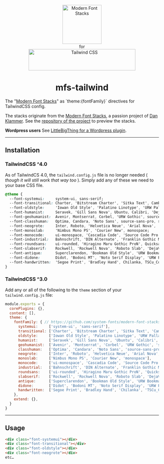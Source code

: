 <p align="center">
  <a href="https://modernfontstacks.com/">
    <img src="https://raw.githubusercontent.com/system-fonts/modern-font-stacks/main/img/logo-mfs.svg" width="128" height="128" alt="Modern Font Stacks">
  </a>
  <br>for<br>
  <a href="https://tailwindcss.com" target="_blank">
    <picture>
      <source media="(prefers-color-scheme: dark)" srcset="https://raw.githubusercontent.com/tailwindlabs/tailwindcss/HEAD/.github/logo-dark.svg">
      <source media="(prefers-color-scheme: light)" srcset="https://raw.githubusercontent.com/tailwindlabs/tailwindcss/HEAD/.github/logo-light.svg">
      <img alt="Tailwind CSS" src="https://raw.githubusercontent.com/tailwindlabs/tailwindcss/HEAD/.github/logo-light.svg" width="350" height="70" style="max-width: 100%;">
    </picture>
  </a>
</p>

<h1 align="center">mfs-tailwind</h1>
The "<a href="https://github.com/system-fonts/modern-font-stacks">Modern Font Stacks</a>" as `theme:{fontFamily}` directives for TailwindCSS config.

The stacks originate from the [Modern Font Stacks](https://modernfontstacks.com), a passion project of [Dan Klammer](https://danklammer.com).
See the [repository of the project](https://github.com/system-fonts/modern-font-stacks) to preview the stacks.

**Wordpress users**
See [LittleBigThing for a Wordpress plugin](https://github.com/LittleBigThing/Modern-Font-Stacks-for-WP).

---

## Installation

### TailwindCSS ^4.0

As of TailwindCS 4.0, the `tailwind.config.js` file is no longer needed ( _though it will still work that way too_ ).
Simply add any of these we need to your base CSS file.

```css
@theme {
  --font-systemui:     system-ui, sans-serif;
  --font-transitional: Charter, 'Bitstream Charter', 'Sitka Text', Cambria, serif;
  --font-oldstyle:     'Iowan Old Style', 'Palatino Linotype', 'URW Palladio L', P052, serif;
  --font-humanist:     Seravek, 'Gill Sans Nova', Ubuntu, Calibri, 'DejaVu Sans', source-sans-pro, sans-serif;
  --font-geohumanist:  Avenir, Montserrat, Corbel, 'URW Gothic', source-sans-pro, sans-serif;
  --font-classhuman:   Optima, Candara, 'Noto Sans', source-sans-pro, sans-serif;
  --font-neogrote:     Inter, Roboto, 'Helvetica Neue', 'Arial Nova', 'Nimbus Sans', Arial, sans-serif;
  --font-monoslab:     'Nimbus Mono PS', 'Courier New', monospace;
  --font-monocode:     ui-monospace, 'Cascadia Code', 'Source Code Pro', Menlo, Consolas, 'DejaVu Sans Mono', monospace;
  --font-industrial:   Bahnschrift, 'DIN Alternate', 'Franklin Gothic Medium', 'Nimbus Sans Narrow', sans-serif-condensed, sans-serif;
  --font-roundsans:    ui-rounded, 'Hiragino Maru Gothic ProN', Quicksand, Comfortaa, Manjari, 'Arial Rounded MT', 'Arial Rounded MT Bold', Calibri, source-sans-pro, sans-serif;
  --font-slabserif:    Rockwell, 'Rockwell Nova', 'Roboto Slab', 'DejaVu Serif', 'Sitka Small', serif;
  --font-antique:      Superclarendon, 'Bookman Old Style', 'URW Bookman', 'URW Bookman L', 'Georgia Pro', Georgia, serif;
  --font-didone:       Didot, 'Bodoni MT', 'Noto Serif Display', 'URW Palladio L', P052, Sylfaen, serif;
  --font-handwritten:  'Segoe Print', 'Bradley Hand', Chilanka, TSCu_Comic, casual, cursive;
}
```

### TailwindCSS ^3.0

Add any or all of the following to the `theme` section of your `tailwind.config.js` file:

```js
module.exports = {
  corePlugins: {},
  content: [],
  theme: {
    fontFamily: { // https://github.com/system-fonts/modern-font-stacks
      systemui:     ['system-ui', 'sans-serif'],
      transitional: ['Charter', 'Bitstream Charter', 'Sitka Text', 'Cambria', 'serif'],
      oldstyle:     ['Iowan Old Style', 'Palatino Linotype', 'URW Palladio L', 'P052', 'serif'],
      humanist:     ['Seravek', 'Gill Sans Nova', 'Ubuntu', 'Calibri', 'DejaVu Sans', 'source-sans-pro', 'sans-serif'],
      geohumanist:  ['Avenir', 'Montserrat', 'Corbel', 'URW Gothic', 'source-sans-pro', 'sans-serif'],
      classhuman:   ['Optima', 'Candara', 'Noto Sans', 'source-sans-pro', 'sans-serif'],
      neogrote:     ['Inter', 'Roboto', 'Helvetica Neue', 'Arial Nova', 'Nimbus Sans', 'Arial', 'sans-serif'],
      monoslab:     ['Nimbus Mono PS', 'Courier New', 'monospace'],
      monocode:     ['ui-monospace', 'Cascadia Code', 'Source Code Pro', 'Menlo', 'Consolas', 'DejaVu Sans Mono', 'monospace'],
      industrial:   ['Bahnschrift', 'DIN Alternate', 'Franklin Gothic Medium', 'Nimbus Sans Narrow', 'sans-serif-condensed', 'sans-serif'],
      roundsans:    ['ui-rounded', 'Hiragino Maru Gothic ProN', 'Quicksand', 'Comfortaa', 'Manjari', 'Arial Rounded MT', 'Arial Rounded MT Bold', 'Calibri', 'source-sans-pro', 'sans-serif'],
      slabserif:    ['Rockwell', 'Rockwell Nova', 'Roboto Slab', 'DejaVu Serif', 'Sitka Small', 'serif'],
      antique:      ['Superclarendon', 'Bookman Old Style', 'URW Bookman', 'URW Bookman L', 'Georgia Pro', 'Georgia', 'serif'],
      didone:       ['Didot', 'Bodoni MT', 'Noto Serif Display', 'URW Palladio L', 'P052', 'Sylfaen', 'serif'],
      handwritten:  ['Segoe Print', 'Bradley Hand', 'Chilanka', 'TSCu_Comic', 'casual', 'cursive'],
    },
    extend: {},
  }
}
```

---

## Usage

```html
<div class="font-systemui"></div>
<div class="font-transitional"></div>
<div class="font-oldstyle"></div>
<div class="font-neogrote"></div>
etc…
```

